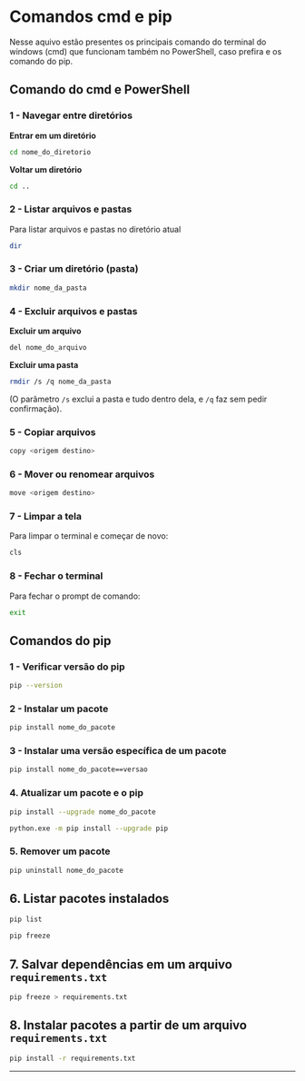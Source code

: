 # Comandos cmd e pip

Nesse aquivo estão presentes os principais comando do terminal do windows (cmd) que funcionam também no PowerShell, caso prefira e os comando do pip. 

## Comando do cmd e PowerShell


### 1 -  Navegar entre diretórios

 **Entrar em um diretório**

  ```bash
  cd nome_do_diretorio

  ```
**Voltar um diretório**

  ```bash
  cd ..
  ```

### 2 - Listar arquivos e pastas

Para listar arquivos e pastas no diretório atual

```bash
dir
```

### 3 - Criar um diretório (pasta)

```bash
mkdir nome_da_pasta
```

### 4 - Excluir arquivos e pastas

**Excluir um arquivo**

  ```bash
  del nome_do_arquivo
  ```

**Excluir uma pasta**

  ```bash
  rmdir /s /q nome_da_pasta
  ```
  (O parâmetro `/s` exclui a pasta e tudo dentro dela, e `/q` faz sem pedir confirmação).

### 5 - Copiar arquivos
```bash
copy <origem destino>
```

### 6 - Mover ou renomear arquivos

```bash
move <origem destino>
```

### 7 - Limpar a tela

Para limpar o terminal e começar de novo:

```bash
cls
```

### 8 - Fechar o terminal

Para fechar o prompt de comando:

```bash
exit
```

## Comandos do pip

### 1 - Verificar versão do pip

```bash
pip --version
```

### 2 - Instalar um pacote

```bash
pip install nome_do_pacote
```

### 3 - Instalar uma versão específica de um pacote

```bash
pip install nome_do_pacote==versao
```

### 4. Atualizar um pacote e o pip

```bash
pip install --upgrade nome_do_pacote
```

```bash
python.exe -m pip install --upgrade pip
```

### 5. Remover um pacote

```bash
pip uninstall nome_do_pacote
```

## 6. Listar pacotes instalados

```bash
pip list
```

```bash
pip freeze
```

## 7. Salvar dependências em um arquivo `requirements.txt`

```bash
pip freeze > requirements.txt
```
## 8. Instalar pacotes a partir de um arquivo `requirements.txt`

```bash
pip install -r requirements.txt
```
---
